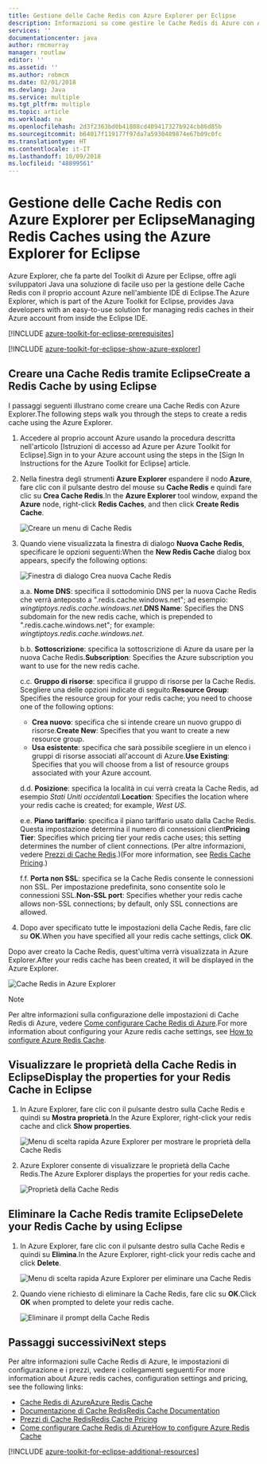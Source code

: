 ```yaml
---
title: Gestione delle Cache Redis con Azure Explorer per Eclipse
description: Informazioni su come gestire le Cache Redis di Azure con Azure Explorer per Eclipse.
services: ''
documentationcenter: java
author: rmcmurray
manager: routlaw
editor: ''
ms.assetid: ''
ms.author: robmcm
ms.date: 02/01/2018
ms.devlang: Java
ms.service: multiple
ms.tgt_pltfrm: multiple
ms.topic: article
ms.workload: na
ms.openlocfilehash: 2d3f2363bd0b41808cd409417327b924cb86d85b
ms.sourcegitcommit: b64017f119177f97da7a5930489874e67b09c0fc
ms.translationtype: HT
ms.contentlocale: it-IT
ms.lasthandoff: 10/09/2018
ms.locfileid: "48899561"
---
```

# <a name="managing-redis-caches-using-the-azure-explorer-for-eclipse"></a><span data-ttu-id="44e08-103">Gestione delle Cache Redis con Azure Explorer per Eclipse</span><span class="sxs-lookup"><span data-stu-id="44e08-103">Managing Redis Caches using the Azure Explorer for Eclipse</span></span>

<span data-ttu-id="44e08-104">Azure Explorer, che fa parte del Toolkit di Azure per Eclipse, offre agli sviluppatori Java una soluzione di facile uso per la gestione delle Cache Redis con il proprio account Azure nell'ambiente IDE di Eclipse.</span><span class="sxs-lookup"><span data-stu-id="44e08-104">The Azure Explorer, which is part of the Azure Toolkit for Eclipse, provides Java developers with an easy-to-use solution for managing redis caches in their Azure account from inside the Eclipse IDE.</span></span>

[!INCLUDE [azure-toolkit-for-eclipse-prerequisites](../includes/azure-toolkit-for-eclipse-prerequisites.md)]

[!INCLUDE [azure-toolkit-for-eclipse-show-azure-explorer](../includes/azure-toolkit-for-eclipse-show-azure-explorer.md)]

## <a name="create-a-redis-cache-by-using-eclipse"></a><span data-ttu-id="44e08-105">Creare una Cache Redis tramite Eclipse</span><span class="sxs-lookup"><span data-stu-id="44e08-105">Create a Redis Cache by using Eclipse</span></span>

<span data-ttu-id="44e08-106">I passaggi seguenti illustrano come creare una Cache Redis con Azure Explorer.</span><span class="sxs-lookup"><span data-stu-id="44e08-106">The following steps walk you through the steps to create a redis cache using the Azure Explorer.</span></span>

1. <span data-ttu-id="44e08-107">Accedere al proprio account Azure usando la procedura descritta nell'articolo [Istruzioni di accesso ad Azure per Azure Toolkit for Eclipse].</span><span class="sxs-lookup"><span data-stu-id="44e08-107">Sign in to your Azure account using the steps in the [Sign In Instructions for the Azure Toolkit for Eclipse] article.</span></span>

1. <span data-ttu-id="44e08-108">Nella finestra degli strumenti **Azure Explorer** espandere il nodo **Azure**, fare clic con il pulsante destro del mouse su **Cache Redis** e quindi fare clic su **Crea Cache Redis**.</span><span class="sxs-lookup"><span data-stu-id="44e08-108">In the **Azure Explorer** tool window, expand the **Azure** node, right-click **Redis Caches**, and then click **Create Redis Cache**.</span></span>

   ![Creare un menu di Cache Redis][CR01]

1. <span data-ttu-id="44e08-110">Quando viene visualizzata la finestra di dialogo **Nuova Cache Redis**, specificare le opzioni seguenti:</span><span class="sxs-lookup"><span data-stu-id="44e08-110">When the **New Redis Cache** dialog box appears, specify the following options:</span></span>

   ![Finestra di dialogo Crea nuova Cache Redis][CR02]

   <span data-ttu-id="44e08-112">a.</span><span class="sxs-lookup"><span data-stu-id="44e08-112">a.</span></span> <span data-ttu-id="44e08-113">**Nome DNS**: specifica il sottodominio DNS per la nuova Cache Redis che verrà anteposto a ".redis.cache.windows.net"; ad esempio: *wingtiptoys.redis.cache.windows.net*.</span><span class="sxs-lookup"><span data-stu-id="44e08-113">**DNS Name**: Specifies the DNS subdomain for the new redis cache, which is prepended to ".redis.cache.windows.net"; for example: *wingtiptoys.redis.cache.windows.net*.</span></span>

   <span data-ttu-id="44e08-114">b.</span><span class="sxs-lookup"><span data-stu-id="44e08-114">b.</span></span> <span data-ttu-id="44e08-115">**Sottoscrizione**: specifica la sottoscrizione di Azure da usare per la nuova Cache Redis.</span><span class="sxs-lookup"><span data-stu-id="44e08-115">**Subscription**: Specifies the Azure subscription you want to use for the new redis cache.</span></span>

   <span data-ttu-id="44e08-116">c.</span><span class="sxs-lookup"><span data-stu-id="44e08-116">c.</span></span> <span data-ttu-id="44e08-117">**Gruppo di risorse**: specifica il gruppo di risorse per la Cache Redis. Scegliere una delle opzioni indicate di seguito:</span><span class="sxs-lookup"><span data-stu-id="44e08-117">**Resource Group**: Specifies the resource group for your redis cache; you need to choose one of the following options:</span></span>
      * <span data-ttu-id="44e08-118">**Crea nuovo**: specifica che si intende creare un nuovo gruppo di risorse.</span><span class="sxs-lookup"><span data-stu-id="44e08-118">**Create New**: Specifies that you want to create a new resource group.</span></span>
      * <span data-ttu-id="44e08-119">**Usa esistente**: specifica che sarà possibile scegliere in un elenco i gruppi di risorse associati all'account di Azure.</span><span class="sxs-lookup"><span data-stu-id="44e08-119">**Use Existing**: Specifies that you will choose from a list of resource groups associated with your Azure account.</span></span>

   <span data-ttu-id="44e08-120">d.</span><span class="sxs-lookup"><span data-stu-id="44e08-120">d.</span></span> <span data-ttu-id="44e08-121">**Posizione**: specifica la località in cui verrà creata la Cache Redis, ad esempio *Stati Uniti occidentali*.</span><span class="sxs-lookup"><span data-stu-id="44e08-121">**Location**: Specifies the location where your redis cache is created; for example, *West US*.</span></span>

   <span data-ttu-id="44e08-122">e.</span><span class="sxs-lookup"><span data-stu-id="44e08-122">e.</span></span> <span data-ttu-id="44e08-123">**Piano tariffario**: specifica il piano tariffario usato dalla Cache Redis. Questa impostazione determina il numero di connessioni client</span><span class="sxs-lookup"><span data-stu-id="44e08-123">**Pricing Tier**: Specifies which pricing tier your redis cache uses; this setting determines the number of client connections.</span></span> <span data-ttu-id="44e08-124">(Per altre informazioni, vedere [Prezzi di Cache Redis].)</span><span class="sxs-lookup"><span data-stu-id="44e08-124">(For more information, see [Redis Cache Pricing].)</span></span>

   <span data-ttu-id="44e08-125">f.</span><span class="sxs-lookup"><span data-stu-id="44e08-125">f.</span></span> <span data-ttu-id="44e08-126">**Porta non SSL**: specifica se la Cache Redis consente le connessioni non SSL. Per impostazione predefinita, sono consentite solo le connessioni SSL.</span><span class="sxs-lookup"><span data-stu-id="44e08-126">**Non-SSL port**: Specifies whether your redis cache allows non-SSL connections; by default, only SSL connections are allowed.</span></span>

1. <span data-ttu-id="44e08-127">Dopo aver specificato tutte le impostazioni della Cache Redis, fare clic su **OK**.</span><span class="sxs-lookup"><span data-stu-id="44e08-127">When you have specified all your redis cache settings, click **OK**.</span></span>

<span data-ttu-id="44e08-128">Dopo aver creato la Cache Redis, quest'ultima verrà visualizzata in Azure Explorer.</span><span class="sxs-lookup"><span data-stu-id="44e08-128">After your redis cache has been created, it will be displayed in the Azure Explorer.</span></span>

   ![Cache Redis in Azure Explorer][CR03]

> [!NOTE]
>
> <span data-ttu-id="44e08-130">Per altre informazioni sulla configurazione delle impostazioni di Cache Redis di Azure, vedere [Come configurare Cache Redis di Azure].</span><span class="sxs-lookup"><span data-stu-id="44e08-130">For more information about configuring your Azure redis cache settings, see [How to configure Azure Redis Cache].</span></span>
>

## <a name="display-the-properties-for-your-redis-cache-in-eclipse"></a><span data-ttu-id="44e08-131">Visualizzare le proprietà della Cache Redis in Eclipse</span><span class="sxs-lookup"><span data-stu-id="44e08-131">Display the properties for your Redis Cache in Eclipse</span></span>

1. <span data-ttu-id="44e08-132">In Azure Explorer, fare clic con il pulsante destro sulla Cache Redis e quindi su **Mostra proprietà**.</span><span class="sxs-lookup"><span data-stu-id="44e08-132">In the Azure Explorer, right-click your redis cache and click **Show properties**.</span></span>

   ![Menu di scelta rapida Azure Explorer per mostrare le proprietà della Cache Redis][SP01]

1. <span data-ttu-id="44e08-134">Azure Explorer consente di visualizzare le proprietà della Cache Redis.</span><span class="sxs-lookup"><span data-stu-id="44e08-134">The Azure Explorer displays the properties for your redis cache.</span></span>

   ![Proprietà della Cache Redis][SP02]

## <a name="delete-your-redis-cache-by-using-eclipse"></a><span data-ttu-id="44e08-136">Eliminare la Cache Redis tramite Eclipse</span><span class="sxs-lookup"><span data-stu-id="44e08-136">Delete your Redis Cache by using Eclipse</span></span>

1. <span data-ttu-id="44e08-137">In Azure Explorer, fare clic con il pulsante destro sulla Cache Redis e quindi su **Elimina**.</span><span class="sxs-lookup"><span data-stu-id="44e08-137">In the Azure Explorer, right-click your redis cache and click **Delete**.</span></span>

   ![Menu di scelta rapida Azure Explorer per eliminare una Cache Redis][DE01]

1. <span data-ttu-id="44e08-139">Quando viene richiesto di eliminare la Cache Redis, fare clic su **OK**.</span><span class="sxs-lookup"><span data-stu-id="44e08-139">Click **OK** when prompted to delete your redis cache.</span></span>

   ![Eliminare il prompt della Cache Redis][DE02]

## <a name="next-steps"></a><span data-ttu-id="44e08-141">Passaggi successivi</span><span class="sxs-lookup"><span data-stu-id="44e08-141">Next steps</span></span>

<span data-ttu-id="44e08-142">Per altre informazioni sulle Cache Redis di Azure, le impostazioni di configurazione e i prezzi, vedere i collegamenti seguenti:</span><span class="sxs-lookup"><span data-stu-id="44e08-142">For more information about Azure redis caches, configuration settings and pricing, see the following links:</span></span>

* <span data-ttu-id="44e08-143">[Cache Redis di Azure]</span><span class="sxs-lookup"><span data-stu-id="44e08-143">[Azure Redis Cache]</span></span>
* <span data-ttu-id="44e08-144">[Documentazione di Cache Redis]</span><span class="sxs-lookup"><span data-stu-id="44e08-144">[Redis Cache Documentation]</span></span>
* <span data-ttu-id="44e08-145">[Prezzi di Cache Redis]</span><span class="sxs-lookup"><span data-stu-id="44e08-145">[Redis Cache Pricing]</span></span>
* <span data-ttu-id="44e08-146">[Come configurare Cache Redis di Azure]</span><span class="sxs-lookup"><span data-stu-id="44e08-146">[How to configure Azure Redis Cache]</span></span>

[!INCLUDE [azure-toolkit-for-eclipse-additional-resources](../includes/azure-toolkit-for-eclipse-additional-resources.md)]

<!-- URL List -->

[Prezzi di Cache Redis]: https://azure.microsoft.com/pricing/details/cache/
[Redis Cache Pricing]: https://azure.microsoft.com/pricing/details/cache/
[Cache Redis di Azure]: https://azure.microsoft.com/services/cache/
[Azure Redis Cache]: https://azure.microsoft.com/services/cache/
[Documentazione di Cache Redis]: /azure/redis-cache/
[Redis Cache Documentation]: /azure/redis-cache/
[Come configurare Cache Redis di Azure]: /azure/redis-cache/cache-configure
[How to configure Azure Redis Cache]: /azure/redis-cache/cache-configure

<!-- IMG List -->

[CR01]: media/azure-toolkit-for-eclipse-managing-redis-caches-using-azure-explorer/CR01.png
[CR02]: media/azure-toolkit-for-eclipse-managing-redis-caches-using-azure-explorer/CR02.png
[CR03]: media/azure-toolkit-for-eclipse-managing-redis-caches-using-azure-explorer/CR03.png

[SP01]: media/azure-toolkit-for-eclipse-managing-redis-caches-using-azure-explorer/SP01.png
[SP02]: media/azure-toolkit-for-eclipse-managing-redis-caches-using-azure-explorer/SP02.png

[DE01]: media/azure-toolkit-for-eclipse-managing-redis-caches-using-azure-explorer/DE01.png
[DE02]: media/azure-toolkit-for-eclipse-managing-redis-caches-using-azure-explorer/DE02.png
